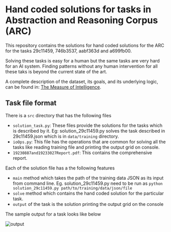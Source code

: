 # Hand coded solutions for tasks in Abstraction and Reasoning Corpus (ARC)

This repository contains the solutions for hand coded solutions for the ARC for the tasks 29c11459, 746b3537, aabf363d and a699fb00.

Solving these tasks is easy for a human but the same tasks are very hard for an AI system. Finding patterns without any human intervention for all these taks is beyond the current state of the art.

A complete description of the dataset, its goals, and its underlying logic, can be found in: [The Measure of Intelligence](https://arxiv.org/abs/1911.01547).

## Task file format

There is a `src` directory that has the following files

- `solution_task.py`: These files provide the solutions for the tasks which is described by it. Eg: solution_29c11459.py solves the task described in 29c11459.json which is in `data/training` directory.
- `ioOps.py`: This file has the operations that are common for solving all the tasks like reading training file and printing the output grid on console.
- `19230887and19233027Report.pdf`: This contains the comprehensive report.

Each of the solution file has a the following features

- `main` method which takes the path of the training data JSON as its input from command line. Eg. solution_29c11459.py need to be run as `python solution_29c11459.py path/to/training/data/json/file`
- `solve` method which contains the hand coded solution for the particular task.
- `output` of the task is the solution printing the output grid on the console

The sample output for a task looks like below

![output](https://i.ibb.co/Sfhnt28/Annotation-2019-12-01-184607.png)
